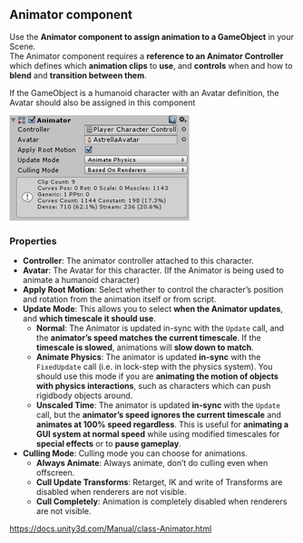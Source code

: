 ## Animator component

Use the **Animator component to assign animation to a GameObject** in your Scene. \
The Animator component requires a **reference to an Animator Controller** which defines which **animation clips** to **use**, and **controls** when and how to **blend** and **transition between them**.

If the GameObject is a humanoid character with an Avatar definition, the Avatar should also be assigned in this component


![](./MecanimAnimatorComponent.png)

### Properties

- **Controller**:  The animator controller attached to this character.
- **Avatar**:  The Avatar for this character. (If the Animator is being used to animate a humanoid character)
- **Apply Root Motion**: Select whether to control the character’s position and rotation from the animation itself or from script.
- **Update Mode**: This allows you to select **when the Animator updates**, and **which timescale it should use**.
  - **Normal**: The Animator is updated in-sync with the `Update` call, and the **animator’s speed matches the current timescale**. If the **timescale is slowed**, animations will **slow down to match**.
  - **Animate Physics**: The animator is updated **in-sync** with the `FixedUpdate` call (i.e. in lock-step with the physics system). You should use this mode if you are **animating the motion of objects with physics interactions**, such as characters which can push rigidbody objects around.
  - **Unscaled Time**: The animator is updated **in-sync** with the `Update` call, but the **animator’s speed ignores the current timescale** and **animates at 100% speed regardless**. This is useful for **animating a GUI system at normal speed** while using modified timescales for **special effects** or to **pause gameplay**.
- **Culling Mode**: Culling mode you can choose for animations.
  - **Always Animate**: Always animate, don’t do culling even when offscreen.
  - **Cull Update Transforms**: Retarget, IK and write of Transforms are disabled when renderers are not visible.
  - **Cull Completely**: Animation is completely disabled when renderers are not visible.
  
  
https://docs.unity3d.com/Manual/class-Animator.html


  
